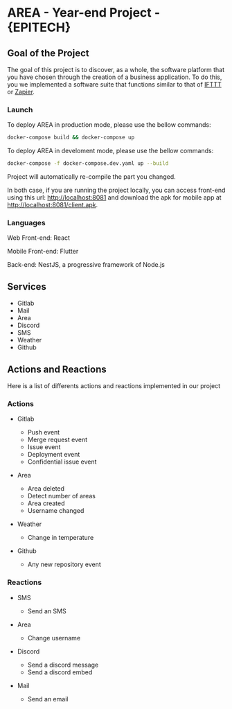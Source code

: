 # AREA - Year-end Project - {EPITECH}

## Goal of the Project

The goal of this project is to discover, as a whole, the software platform that you have chosen through the
creation of a business application.
To do this, you we implemented a software suite that functions similar to that of [IFTTT](https://ifttt.com/) or [Zapier](https://zapier.com/).

### Launch

To deploy AREA in production mode, please use the bellow commands:

```sh
docker-compose build && docker-compose up
```

To deploy AREA in develoment mode, please use the bellow commands:

```sh
docker-compose -f docker-compose.dev.yaml up --build
```

Project will automatically re-compile the part you changed.

In both case, if you are running the project locally, you can access front-end
using this url: <http://localhost:8081> and download the apk for mobile app at <http://localhost:8081/client.apk>.

### Languages

Web Front-end: React

Mobile Front-end: Flutter

Back-end: NestJS, a progressive framework of Node.js


## Services

* Gitlab
* Mail
* Area
* Discord
* SMS
* Weather
* Github

## Actions and Reactions

Here is a list of differents actions and reactions implemented in our project

### Actions

* Gitlab
    * Push event
    * Merge request event
    * Issue event
    * Deployment event
    * Confidential issue event
* Area
    * Area deleted
    * Detect number of areas
    * Area created
    * Username changed

* Weather
    * Change in temperature

* Github
    * Any new repository event

### Reactions

* SMS
    * Send an SMS

* Area
    * Change username

* Discord
    * Send a discord message
    * Send a discord embed

* Mail
    * Send an email